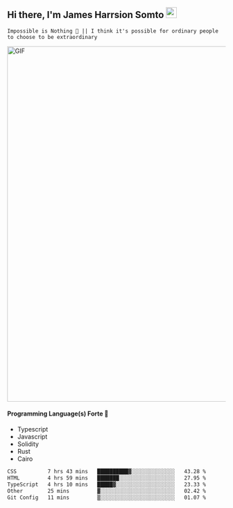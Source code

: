## Hi there, I'm James Harrsion Somto <img src="https://media.giphy.com/media/hvRJCLFzcasrR4ia7z/giphy.gif" width="25px">

`Impossible is Nothing 🚀 || I think it's possible for ordinary people to choose to be extraordinary`

 
<img align="center" alt="GIF" src="https://github.com/Gapur/Gapur/blob/master/coding.gif?raw=true" width="818px" height="818px" />


#### Programming Language(s) Forte 🚀
- Typescript
- Javascript
- Solidity
- Rust
- Cairo



<!--START_SECTION:waka-->

```txt
CSS          7 hrs 43 mins   ██████████▓░░░░░░░░░░░░░░   43.28 %
HTML         4 hrs 59 mins   ███████░░░░░░░░░░░░░░░░░░   27.95 %
TypeScript   4 hrs 10 mins   █████▓░░░░░░░░░░░░░░░░░░░   23.33 %
Other        25 mins         ▓░░░░░░░░░░░░░░░░░░░░░░░░   02.42 %
Git Config   11 mins         ▒░░░░░░░░░░░░░░░░░░░░░░░░   01.07 %
```

<!--END_SECTION:waka-->
<br />
<br />
<br />







